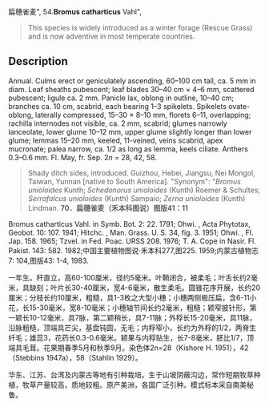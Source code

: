 扁穗雀麦",
54.**Bromus catharticus** Vahl",

> This species is widely introduced as a winter forage (Rescue Grass) and is now adventive in most temperate countries.

## Description
Annual. Culms erect or geniculately ascending, 60–100 cm tall, ca. 5 mm in diam. Leaf sheaths pubescent; leaf blades 30–40 cm × 4–6 mm, scattered pubescent; ligule ca. 2 mm. Panicle lax, oblong in outline, 10–40 cm; branches ca. 10 cm, scabrid, each bearing 1–3 spikelets. Spikelets ovate-oblong, laterally compressed, 15–30 × 8–10 mm, florets 6–11, overlapping; rachilla internodes not visible, ca. 2 mm, scabrid; glumes narrowly lanceolate, lower glume 10–12 mm, upper glume slightly longer than lower glume; lemmas 15–20 mm, keeled, 11-veined, veins scabrid, apex mucronate; palea narrow, ca. 1/2 as long as lemma, keels ciliate. Anthers 0.3–0.6 mm. Fl. May, fr. Sep. 2*n* = 28, 42, 58.

> Shady ditch sides, introduced. Guizhou, Hebei, Jiangsu, Nei Mongol, Taiwan, Yunnan [native to South America].
  "Synonym": "*Bromus unioloides* Kunth; *Schedonorus unioloides* (Kunth) Roemer &amp; Schultes; *Serrafalcus unioloides* (Kunth) Sampaio; *Zerna unioloides* (Kunth) Lindman.
**70．扁穗雀麦（禾本科图说）图版41：11**

Bromus catharticus Vahl. in Symb. Bot. 2: 22. 1791; Ohwi. , Acta Phytotax, Geobot. 10: 107. 1941; Hitchc. , Man. Grass. U. S. 34, fig. 3. 1951; Ohwi. , Fl. Jap. 158. 1965; Tzvel. in Fed. Poac. URSS 208. 1976; T. A. Cope in Nasir. Fl. Pakist. 143: 582. 1982;中国主要植物图说·禾本科277,图225. 1959;内蒙古植物志7: 104,图版43: 1-4, 1983.

一年生。秆直立，高60-100厘米，径约5毫米。叶鞘闭合，被柔毛；叶舌长约2毫米，具缺刻；叶片长30-40厘米，宽4-6毫米，散生柔毛。圆锥花序开展，长约20厘米；分枝长约10厘米，粗糙，具1-3枚之大型小穗；小穗两侧极压扁，含6-11小花，长15-30毫米，宽8-10毫米；小穗轴节间长约2毫米，粗糙；颖窄披针形，第一颖长10-12毫米，具7脉，第二颖稍长，具7-11脉；外稃长15-20毫米，具11脉，沿脉粗糙，顶端具芒尖，基盘钝圆，无毛；内稃窄小，长约为外稃的1/2，两脊生纤毛；雄蕊3，花药长0.3-0.6毫米。颖果与内稃贴生，长7-8毫米，胚比1/7，顶端具毛茸。花果期春季5月和秋季9月。染色体2n=28（Kishore H. 1951），42（Stebbins 1947a），58（Stahlin 1929）。

华东、江苏、台湾及内蒙古等地有引种栽培。生于山坡阴蔽沟边，常作短期牧草种植，牧草产量较高，质地较粗。原产美洲，各国广泛引种。模式标本采自南美秘鲁。
